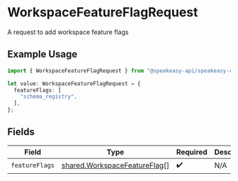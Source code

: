 # WorkspaceFeatureFlagRequest

A request to add workspace feature flags

## Example Usage

```typescript
import { WorkspaceFeatureFlagRequest } from "@speakeasy-api/speakeasy-client-sdk-typescript/sdk/models/shared";

let value: WorkspaceFeatureFlagRequest = {
  featureFlags: [
    "schema_registry",
  ],
};
```

## Fields

| Field                                                                               | Type                                                                                | Required                                                                            | Description                                                                         |
| ----------------------------------------------------------------------------------- | ----------------------------------------------------------------------------------- | ----------------------------------------------------------------------------------- | ----------------------------------------------------------------------------------- |
| `featureFlags`                                                                      | [shared.WorkspaceFeatureFlag](../../../sdk/models/shared/workspacefeatureflag.md)[] | :heavy_check_mark:                                                                  | N/A                                                                                 |